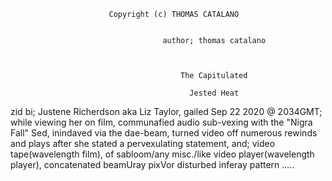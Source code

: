                           Copyright (c) THOMAS CATALANO
                             
                             
                                      author; thomas catalano
                             
                             
                             
                                          The Capitulated
                                          
                                            Jested Heat 





































  zid bi; Justene Richerdson aka Liz Taylor, gailed Sep 22 2020 @ 2034GMT; while viewing her on film, communafied audio sub-vexing with the "Nigra Fall" Sed, inindaved via the dae-beam, turned video off numerous rewinds and plays after she stated a pervexulating statement, and; video tape(wavelength film), of sabloom/any misc./like video player(wavelength player), concatenated beamUray pixVor disturbed inferay pattern
.....
